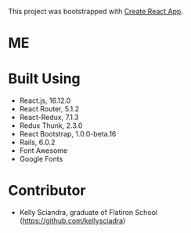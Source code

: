 This project was bootstrapped with [Create React App](https://github.com/facebook/create-react-app).

# ME


# Built Using
- React.js, 16.12.0
- React Router, 5.1.2
- React-Redux, 7.1.3
- Redux Thunk, 2.3.0
- React Bootstrap, 1.0.0-beta.16
- Rails, 6.0.2
- Font Awesome
- Google Fonts

# Contributor
- Kelly Sciandra, graduate of Flatiron School (https://github.com/kellysciadra)
